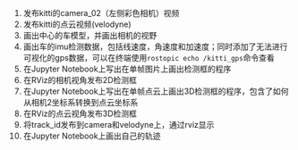 1. 发布kitti的camera_02（左侧彩色相机）视频  
2. 发布kitti的点云视频(velodyne)  
3. 画出中心的车模型，并画出相机的视野  
4. 画出车的imu检测数据，包括线速度，角速度和加速度；同时添加了无法进行可视化的gps数据，可以在终端使用`rostopic echo /kitti_gps`命令查看  
5. 在Jupyter Notebook上写出在单帧图片上画出检测框的程序  
6. 在RViz的相机视角发布2D检测框  
7. 在Jupyter Notebook上写出在单帧点云上画出3D检测框的程序，包含了如何从相机2坐标系转换到点云坐标系  
8. 在RViz的点云视角发布3D检测框  
9. 将track_id发布到camera和velodyne上，通过rviz显示  
10. 在Jupyter Notebook上画出自己的轨迹  
